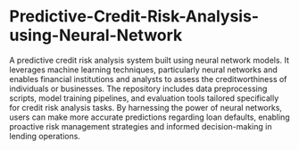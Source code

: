# Predictive-Credit-Risk-Analysis-using-Neural-Network

A predictive credit risk analysis system built using neural network models. It leverages machine learning techniques, particularly neural networks and enables financial institutions and analysts to assess the creditworthiness of individuals or businesses. The repository includes data preprocessing scripts, model training pipelines, and evaluation tools tailored specifically for credit risk analysis tasks. By harnessing the power of neural networks, users can make more accurate predictions regarding loan defaults, enabling proactive risk management strategies and informed decision-making in lending operations.
